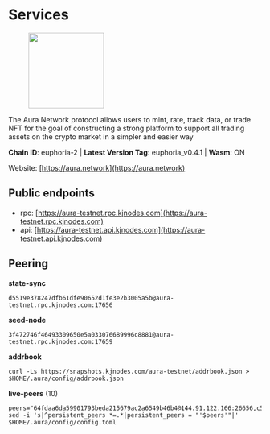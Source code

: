# Services

<figure><img src="https://raw.githubusercontent.com/kj89/testnet_manuals/main/pingpub/logos/aura.png" width="150" alt=""><figcaption></figcaption></figure>

The Aura Network protocol allows users to mint, rate, track data,  or trade NFT for the goal of constructing a strong platform to  support all trading assets on the crypto market in a simpler and easier way

**Chain ID**: euphoria-2 | **Latest Version Tag**: euphoria_v0.4.1 | **Wasm**: ON

Website: [https://aura.network](https://aura.network)


## Public endpoints

* rpc: [https://aura-testnet.rpc.kjnodes.com](https://aura-testnet.rpc.kjnodes.com)
* api: [https://aura-testnet.api.kjnodes.com](https://aura-testnet.api.kjnodes.com)

## Peering

**state-sync**

```
d5519e378247dfb61dfe90652d1fe3e2b3005a5b@aura-testnet.rpc.kjnodes.com:17656
```

**seed-node**

```
3f472746f46493309650e5a033076689996c8881@aura-testnet.rpc.kjnodes.com:17659
```

**addrbook**
```
curl -Ls https://snapshots.kjnodes.com/aura-testnet/addrbook.json > $HOME/.aura/config/addrbook.json
```

**live-peers** (10)
```
peers="64fdaa6da59901793beda215679ac2a6549b46b4@144.91.122.166:26656,c53157159e7cea010b86e44786831f792d852e1f@135.181.72.187:11024,bfa492255ba40d3422f3078bfd6e55696ba005c0@65.108.101.50:60756,3d6b07bdb11754c8c8512525dac109d8bdee3857@65.21.53.39:56656,1b2b9641ec4c4af89ad9e1d1d4d1b61d60f2b63f@142.132.199.27:20356,2e1407476ad3566eb11ac92ad1df4782c7ba83dd@18.143.61.108:26656,5fa2ce7aef7fe5f5b338f3f1dc1ffd2f58fcf120@18.219.32.49:26656,a8f02c61ae74b646c323ac5c98a1eae6a4770141@116.202.112.175:26656,e874935eee84c8313dbb52ba497aed2d8d1f1245@65.108.237.231:27656,fdcc8f1ca406213d79947c5f38920a085ed90c0f@144.202.72.17:26636"
sed -i 's|^persistent_peers *=.*|persistent_peers = "'$peers'"|' $HOME/.aura/config/config.toml
```
